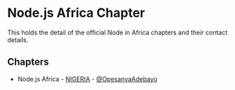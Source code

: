 # Node.js Africa Chapter

This holds the detail of the official Node in Africa chapters and their contact details.

## Chapters

- Node.js Africa - [NIGERIA](https://nigeria.nodejs.africa) - [@OpesanyaAdebayo](https://github.com/OpesanyaAdebayo)
